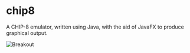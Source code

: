 # chip8
A CHIP-8 emulator, written using Java, with the aid of JavaFX to produce graphical output.

![](http://orcworm.co.uk/image/2017-02-28_133426.png "Breakout")
